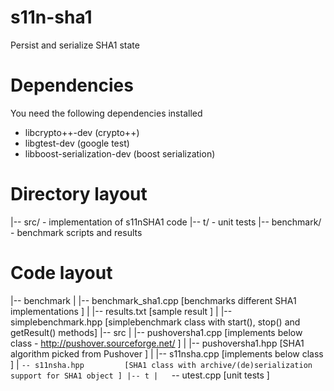 # s11n-sha1
Persist and serialize SHA1 state

Dependencies
============

You need the following dependencies installed
 - libcrypto++-dev (crypto++)
 - libgtest-dev    (google test)
 - libboost-serialization-dev (boost serialization) 

Directory layout
================

|-- src/       - implementation of s11nSHA1 code
|-- t/         - unit tests
|-- benchmark/ - benchmark scripts and results

Code layout
===========
|-- benchmark
|   |-- benchmark_sha1.cpp  [benchmarks different SHA1 implementations                         ]
|   |-- results.txt         [sample result                                                     ]
|   |-- simplebenchmark.hpp [simplebenchmark class with start(), stop() and getResult() methods]
|-- src
|   |-- pushoversha1.cpp    [implements below class - http://pushover.sourceforge.net/         ]
|   |-- pushoversha1.hpp    [SHA1 algorithm picked from Pushover                               ]
|   |-- s11nsha.cpp         [implements below class                                            ]
|   `-- s11nsha.hpp         [SHA1 class with archive/(de)serialization support for SHA1 object ]
|-- t
|   `-- utest.cpp           [unit tests                                                        ]
